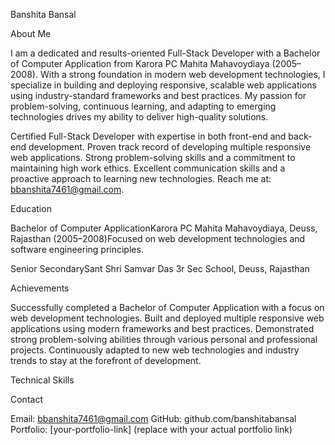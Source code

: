 Banshita Bansal

  
    
  


About Me

  

  I am a dedicated and results-oriented Full-Stack Developer with a Bachelor of Computer Application from Karora PC Mahita Mahavoydiaya (2005–2008). With a strong foundation in modern web development technologies, I specialize in building and deploying responsive, scalable web applications using industry-standard frameworks and best practices. My passion for problem-solving, continuous learning, and adapting to emerging technologies drives my ability to deliver high-quality solutions.

Certified Full-Stack Developer with expertise in both front-end and back-end development.
Proven track record of developing multiple responsive web applications.
Strong problem-solving skills and a commitment to maintaining high work ethics.
Excellent communication skills and a proactive approach to learning new technologies.
Reach me at: bbanshita7461@gmail.com.



Education

Bachelor of Computer ApplicationKarora PC Mahita Mahavoydiaya, Deuss, Rajasthan (2005–2008)Focused on web development technologies and software engineering principles.

Senior SecondarySant Shri Samvar Das 3r Sec School, Deuss, Rajasthan


Achievements

Successfully completed a Bachelor of Computer Application with a focus on web development technologies.
Built and deployed multiple responsive web applications using modern frameworks and best practices.
Demonstrated strong problem-solving abilities through various personal and professional projects.
Continuously adapted to new web technologies and industry trends to stay at the forefront of development.

Technical Skills

Contact

Email: bbanshita7461@gmail.com
GitHub: github.com/banshitabansal
Portfolio: [your-portfolio-link] (replace with your actual portfolio link)
